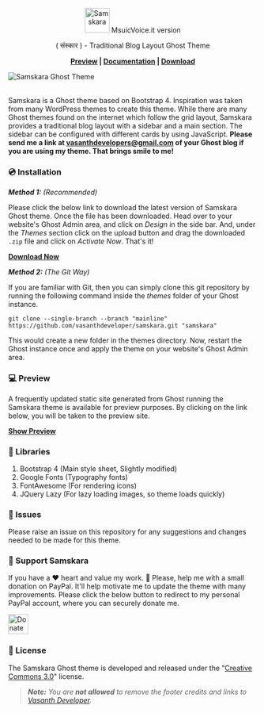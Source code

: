 <p align="center" style="text-align: center !important;">
	<img src="https://raw.githubusercontent.com/vasanthdeveloper/samskara/images/logo.png" height="50px" alt="Samskara"> MsuicVoice.it version
	<p align="center">( संस्कार ) - Traditional Blog Layout Ghost Theme</p>
	<p align="center"><strong><a target="_blank" rel="noopener" href="https://vasanthdeveloper.github.io/samskara">Preview</a> | <a href="https://github.com/vasanthdeveloper/samskara/wiki/Configuring-Samskara">Documentation</a> | <a target="_blank" rel="noopener" href="https://github.com/vasanthdeveloper/samskara/releases/download/1.0.0/samskara.zip">Download</a></strong></p>
	<img src="https://raw.githubusercontent.com/vasanthdeveloper/samskara/images/main_preview.png" alt="Samskara Ghost Theme"><br><br>
</p>

Samskara is a Ghost theme based on Bootstrap 4. Inspiration was taken from many WordPress themes to create this theme. While there are many Ghost themes found on the internet which follow the grid layout, Samskara provides a traditional blog layout with a sidebar and a main section. The sidebar can be configured with different cards by using JavaScript. **Please send me a link at vasanthdevelopers@gmail.com of your Ghost blog if you are using my theme. That brings smile to me!**

### 💿 Installation
_**Method 1:** (Recommended)_

Please click the below link to download the latest version of Samskara Ghost theme. Once the file has been downloaded. Head over to your website's Ghost Admin area, and click on _Design_ in the side bar. And, under the _Themes_ section click on the upload button and drag the downloaded ```.zip``` file and click on _Activate Now_. That's it!

**<a target="_blank" rel="noopener" href="https://github.com/vasanthdeveloper/samskara/releases/download/1.0.0/samskara.zip">Download Now</a>**

_**Method 2:** (The Git Way)_

If you are familiar with Git, then you can simply clone this git repository by running the following command inside the _themes_ folder of your Ghost instance.
```
git clone --single-branch --branch "mainline" https://github.com/vasanthdeveloper/samskara.git "samskara"
```

This would create a new folder in the themes directory. Now, restart the Ghost instance once and apply the theme on your website's Ghost Admin area.

### 💻 Preview
A frequently updated static site generated from Ghost running the Samskara theme is available for preview purposes. By clicking on the link below, you will be taken to the preview site.

**<a target="_blank" rel="noopener" href="https://vasanthdeveloper.github.io/samskara">Show Preview</a>**

### 🔨 Libraries
1. Bootstrap 4 (Main style sheet, Slightly modified)
2. Google Fonts (Typography fonts)
3. FontAwesome (For rendering icons)
4. JQuery Lazy (For lazy loading images, so theme loads quickly)

### 🐛 Issues
Please raise an issue on this repository for any suggestions and changes needed to be made for this theme.

### 🎉 Support Samskara
If you have a ❤ heart and value my work. 🙏 Please, help me with a small donation on PayPal. It'll help motivate me to update the theme with many improvements. Please click the below button to redirect to my personal PayPal account, where you can securely donate me.

<a href="https://paypal.me/vasanthdeveloper" target="_blank" rel="noopener"><img height="40px" src="https://raw.githubusercontent.com/vasanthdeveloper/aakari/preview-images/paypal_donate_button.png" alt="Donate On PayPal"></a>

### 📝 License
The Samskara Ghost theme is developed and released under the "<a target="_blank" href="https://creativecommons.org/licenses/by/3.0">Creative Commons 3.0</a>" license.

> _**Note:** You are **not allowed** to remove the footer credits and links to [Vasanth Developer](https://vasanthdeveloper.com)._
